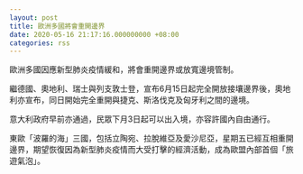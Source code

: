 ```yaml
---
layout: post
title: 歐洲多國將會重開邊界
date: 2020-05-16 21:17:16.000000000 +08:00
categories: rss
---
```


歐洲多國因應新型肺炎疫情緩和，將會重開邊界或放寬邊境管制。

繼德國、奧地利、瑞士與列支敦士登，宣布6月15日起完全開放接壤邊界後，奧地利亦宣布，同日開始完全重開與捷克、斯洛伐克及匈牙利之間的邊境。

意大利政府早前亦通過，民眾下月3日起可以出入境，亦容許國內自由通行。

東歐「波羅的海」三國，包括立陶宛、拉脫維亞及愛沙尼亞，星期五已經互相重開邊界，期望恢復因為新型肺炎疫情而大受打擊的經濟活動，成為歐盟內部首個「旅遊氣泡」。
